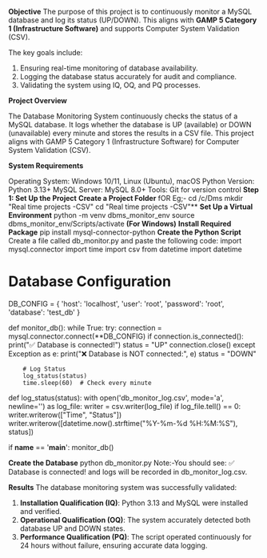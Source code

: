 **Objective**
The purpose of this project is to continuously monitor a MySQL database and log its status (UP/DOWN). This aligns with **GAMP 5 Category 1 (Infrastructure Software)** and supports Computer System Validation (CSV).

The key goals include:
1. Ensuring real-time monitoring of database availability.
2. Logging the database status accurately for audit and compliance.
3. Validating the system using IQ, OQ, and PQ processes.

**Project Overview**

The Database Monitoring System continuously checks the status of a MySQL database. It logs whether the database is UP (available) or DOWN (unavailable) every minute and stores the results in a CSV file. This project aligns with GAMP 5 Category 1 (Infrastructure Software) for Computer System Validation (CSV).

 **System Requirements**

Operating System: Windows 10/11, Linux (Ubuntu), macOS
Python Version: Python 3.13+
MySQL Server: MySQL 8.0+
Tools: Git for version control
**Step 1: Set Up the Project**
**Create a Project Folder**
fOR Eg;-
cd /c/Dms
mkdir "Real time projects -CSV"
cd "Real time projects -CSV"**
**Set Up a Virtual Environment**
python -m venv dbms_monitor_env
source dbms_monitor_env/Scripts/activate  **(For Windows)**
**Install Required Package**
pip install mysql-connector-python
**Create the Python Script**
Create a file called db_monitor.py and paste the following code:
import mysql.connector
import time
import csv
from datetime import datetime

# Database Configuration
DB_CONFIG = {
    'host': 'localhost',
    'user': 'root',
    'password': 'root',
    'database': 'test_db'
}

def monitor_db():
    while True:
        try:
            connection = mysql.connector.connect(**DB_CONFIG)
            if connection.is_connected():
                print("✅ Database is connected!")
                status = "UP"
                connection.close()
        except Exception as e:
            print("❌ Database is NOT connected:", e)
            status = "DOWN"

        # Log Status
        log_status(status)
        time.sleep(60)  # Check every minute

def log_status(status):
    with open('db_monitor_log.csv', mode='a', newline='') as log_file:
        writer = csv.writer(log_file)
        if log_file.tell() == 0:
            writer.writerow(["Time", "Status"])
        writer.writerow([datetime.now().strftime("%Y-%m-%d %H:%M:%S"), status])

if __name__ == '__main__':
    monitor_db()

**Create the Database**
python db_monitor.py
Note:-You should see: ✅ Database is connected! and logs will be recorded in db_monitor_log.csv.

**Results**
The database monitoring system was successfully validated:

1. **Installation Qualification (IQ)**: Python 3.13 and MySQL were installed and verified.
2. **Operational Qualification (OQ)**: The system accurately detected both database UP and DOWN states.
3. **Performance Qualification (PQ)**: The script operated continuously for 24 hours without failure, ensuring accurate data logging.
